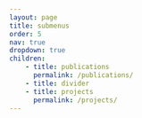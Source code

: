```yaml
---
layout: page
title: submenus
order: 5
nav: true
dropdown: true
children: 
    - title: publications
      permalink: /publications/
    - title: divider
    - title: projects
      permalink: /projects/
---
```

